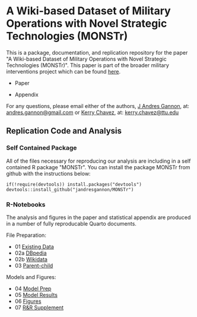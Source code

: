 
# A Wiki-based Dataset of Military Operations with Novel Strategic Technologies (MONSTr)

<!-- badges: start -->
<!-- badges: end -->

This is a package, documentation, and replication repository for the paper "A Wiki-based Dataset of Military Operations with Novel Strategic Technologies (MONSTr)". This paper is part of the broader military interventions project which can be found [here](http://military-operations.com/).

* Paper

* Appendix

For any questions, please email either of the authors, [J Andres Gannon](https://jandresgannon.com/), at: [andres.gannon@gmail.com](mailto:andres.gannon@gmail.com) or [Kerry Chavez](https://kerrychavez.us/), at: [kerry.chavez@ttu.edu](mailto:kerry.chavez@ttu.edu)

## Replication Code and Analysis

### Self Contained Package

All of the files necessary for reproducing our analysis are including in a self contained R package "MONSTr". You can install the package MONSTr from github with the instructions below:

```{r gh-installation, eval = FALSE}
if(!require(devtools)) install.packages("devtools")
devtools::install_github("jandresgannon/MONSTr")
```

### R-Notebooks

The analysis and figures in the paper and statistical appendix are produced in a number of fully reproducable Quarto documents.

File Preparation:

* 01 [Existing Data](https://github.com/jandresgannon/MONSTr/blob/main/docs/01_DataPrep_ExistingData.qmd)
* 02a [DBpedia](https://github.com/jandresgannon/MONSTr/blob/main/docs/02a_DataPrep_Wiki-DBpedia.qmd)
* 02b [Wikidata](https://github.com/jandresgannon/MONSTr/blob/main/docs/02b_DataPrep_Wiki-wikidata.qmd)
* 03 [Parent-child](https://github.com/jandresgannon/MONSTr/blob/main/docs/03_DataPrep_ParentChild.qmd)

Models and Figures:

* 04 [Model Prep](https://github.com/jandresgannon/MONSTr/blob/main/docs/04_Model_Prep.qmd)
* 05 [Model Results](https://github.com/jandresgannon/MONSTr/blob/main/docs/05_Model_Results.qmd)
* 06 [Figures](https://github.com/jandresgannon/MONSTr/blob/main/docs/06_Figures.qmd)
* 07 [R&R Supplement](https://github.com/jandresgannon/MONSTr/blob/main/docs/07_Supp_RandR.qmd)
